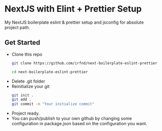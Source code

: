 # NextJS with Elint + Prettier Setup

My NextJS boilerplate eslint & prettier setup and jsconfig for absolute project path.

## Get Started

- Clone this repo
  ```bash
  git clone https://github.com/irfnd/next-boilerplate-eslint-prettier
  ```
  ```bash
  cd next-boilerplate-eslint-prettier
  ```
- Delete .git folder
- Reinitialize your git
  ```bash
  git init .
  git add .
  git commit -m "Your initialize commit"
  ```
- Project ready.
- You can push/publish to your own github by changing some configuration in package.json based on the configuration you want.
